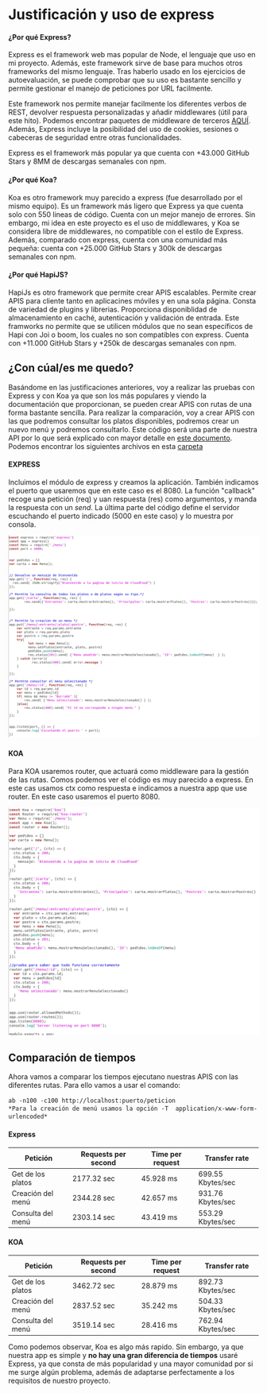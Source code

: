 # Justificación y uso de express


#### ¿Por qué Express?

Express es el framework web mas popular de Node, el lenguaje que uso en mi proyecto. Además, este framework sirve de base para muchos otros frameworks del mismo lenguaje. Tras haberlo usado en los ejercicios de autoevaluación, se puede comprobar que su uso es bastante sencillo y permite gestionar el manejo de peticiones por URL facilmente. 

Este framework nos permite manejar facilmente los diferentes verbos de REST, devolver respuesta personalizadas y añadir middlewares (útil para este hito). Podemos encontrar paquetes de middleware de terceros [AQUÍ](https://expressjs.com/es/resources/middleware.html). Además, Express incluye la posibilidad del uso de cookies, sesiones o cabeceras de seguridad entre otras funcionalidades.

Express es el framework más popular ya que cuenta con +43.000 GitHub Stars y 8MM de descargas semanales con npm.

#### ¿Por qué Koa?

Koa es otro framework muy parecido a express (fue desarrollado por el mismo equipo). Es un framework más ligero que Express ya que cuenta solo con 550 lineas de código. Cuenta con un mejor manejo de errores. Sin embargo, mi idea en este proyecto es el uso de middlewares, y Koa se considera libre de middlewares, no compatible con el estilo de Express. 
Además, comparado con express, cuenta con una comunidad más pequeña: cuenta con +25.000 GitHub Stars y 300k de descargas semanales con npm.

#### ¿Por qué HapiJS?

HapiJs es otro framework que permite crear APIS escalables. Permite crear APIS para cliente tanto en aplicacines móviles y en una sola página. Consta de variedad de plugins y librerias. Proporciona disponiblidad de almacenamiento en caché, autenticación y validación de entrada. Este framworks no permite que se utilicen módulos que no sean específicos de Hapi con Joi o boom, los cuales no son compatibles con express.
Cuenta con +11.000 GitHub Stars y +250k de descargas semanales con npm.

## ¿Con cúal/es me quedo?

Basándome en las justificaciones anteriores, voy a realizar las pruebas con Express y con Koa ya que son los más populares y viendo la documentación que proporcionan, se pueden crear APIS con rutas de una forma bastante sencilla.
Para realizar la comparación, voy a crear APIS con las que podremos consultar los platos disponibles, podremos crear un nuevo menú y podremos consultarlo.
Este código será una parte de nuestra API por lo que será explicado con mayor detalle en [este documento](./microapi.md).
Podemos encontrar los siguientes archivos en esta [carpeta](https://github.com/FranToBa/Autoevaluacion-IV/tree/main/pruebas_framework)

#### EXPRESS

Incluimos el módulo de express y creamos la aplicación. También indicamos el puerto que usaremos que en este caso es el 8080. La función "callback" recoge una petición (req) y uan respuesta (res) como argumentos, y manda la respuesta con un *send*. La última parte del código define el servidor escuchando el puerto indicado (5000 en este caso) y lo muestra por consola. 

![](./imagenes/aex.png)

#### KOA

Para KOA usaremos router, que actuará como middleware para la gestión de las rutas. Comos podemos ver el código es muy parecido a express. En este cas usamos ctx como respuesta e indicamos a nuestra app que use router. En este caso usaremos el puerto 8080.

![](./imagenes/koa.png)

## Comparación de tiempos

Ahora vamos a comparar los tiempos ejecutano nuestras APIS con las diferentes rutas. Para ello vamos a usar el comando:
~~~
ab -n100 -c100 http://localhost:puerto/peticion
*Para la creación de menú usamos la opción -T  application/x-www-form-urlencoded*
~~~
#### Express

| Petición | Requests per second | Time per request | Transfer rate |
| -- | -- | -- | -- |
| Get de los platos | 2177.32 sec | 45.928 ms | 699.55 Kbytes/sec |
| Creación del menú | 2344.28 sec | 42.657 ms | 931.76 Kbytes/sec |
| Consulta del menú | 2303.14 sec | 43.419 ms | 553.29 Kbytes/sec |

#### KOA

| Petición | Requests per second | Time per request | Transfer rate |
| -- | -- | -- | -- |
| Get de los platos | 3462.72 sec | 28.879 ms | 892.73 Kbytes/sec |
| Creación del menú | 2837.52 sec | 35.242 ms | 504.33 Kbytes/sec |
| Consulta del menú | 3519.14 sec | 28.416 ms | 762.94 Kbytes/sec |


Como podemos observar, Koa es algo más rapido. Sin embargo, ya que nuestra app es simple y **no hay una gran diferencia de tiempos** usaré Express, ya que consta de más popularidad y una mayor comunidad por si me surge algún problema, además de adaptarse perfectamente a los requisitos de nuestro proyecto.








